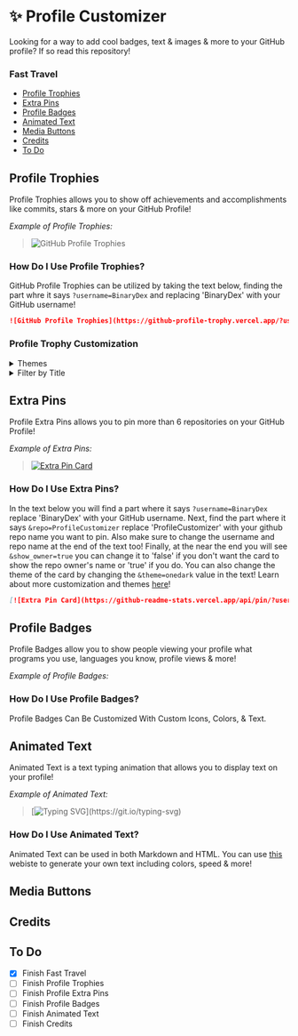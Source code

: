 # ✨ Profile Customizer
Looking for a way to add cool badges, text &amp; images & more to your GitHub profile? If so read this repository!

### Fast Travel
- [Profile Trophies](#profile-trophies)
- [Extra Pins](#extra-pins)
- [Profile Badges](#profile-badges)
- [Animated Text](#animated-text)
- [Media Buttons](#media-buttons)
- [Credits](#credits)
- [To Do](#to-do)

## Profile Trophies
Profile Trophies allows you to show off achievements and accomplishments like commits, stars & more on your GitHub Profile!

*Example of Profile Trophies:*
> ![GitHub Profile Trophies](https://github-profile-trophy.vercel.app/?username=BinaryDex&theme=onedark)

### How Do I Use Profile Trophies?
GitHub Profile Trophies can be utilized by taking the text below, finding the part whre it says `?username=BinaryDex` and replacing 'BinaryDex' with your GitHub username!

```md
![GitHub Profile Trophies](https://github-profile-trophy.vercel.app/?username=BinaryDex&theme=onedark)
```

### Profile Trophy Customization
<details>
<summary>Themes</summary>
<br>
Profile Trophies have several different themes you can change by going inside the text example above then finding the text <code>&theme=onedark</code> change 'onedark' to your desired theme. You can find all the themes below. (To change to light mode simply delete the park where it says <code>`&theme=onedark`</code>.
<details>
<summary>List of Themes</summary>
<br>
flat, onedark, gruvbox, dracula, monokai, chalk, nord, alduin, darkhub, juicyfresh, buddhism, oldie, radical, onestar, discord, algolia, gitdimmed, tokyonight, matrix, apprentice, dark_dimmed, dark_lover
</details>
</details>

<details>  
<summary>Filter by Title</summary>
<br>
Filtering by a title allows you to only display certain trophies. You can use it by going inside the text example and 

```md
test
```
</details>

## Extra Pins
Profile Extra Pins allows you to pin more than 6 repositories on your GitHub Profile!

*Example of Extra Pins:*
> [![Extra Pin Card](https://github-readme-stats.vercel.app/api/pin/?username=BinaryDex&repo=ProfileCustomizer&show_owner=true&theme=onedark)](https://github.com/BinaryDex/ProfileCustomizer)

### How Do I Use Extra Pins?
In the text below you will find a part where it says `?username=BinaryDex` replace 'BinaryDex' with your GitHub username. Next, find the part where it says `&repo=ProfileCustomizer` replace 'ProfileCustomizer' with your github repo name you want to pin. Also make sure to change the username and repo name at the end of the text too! Finally, at the near the end you will see `&show_owner=true` you can change it to 'false' if you don't want the card to show the repo owner's name or 'true' if you do. You can also change the theme of the card by changing the `&theme=onedark` value in the text! Learn about more customization and themes [here](https://github.com/anuraghazra/github-readme-stats#customization)!

```md
[![Extra Pin Card](https://github-readme-stats.vercel.app/api/pin/?username=BinaryDex&repo=ProfileCustomizer&show_owner=true&theme=onedark)](https://github.com/BinaryDex/ProfileCustomizer)
```

## Profile Badges
Profile Badges allow you to show people viewing your profile what programs you use, languages you know, profile views & more!

*Example of Profile Badges:*

### How Do I Use Profile Badges?
Profile Badges Can Be Customized With Custom Icons, Colors, & Text.

## Animated Text
Animated Text is a text typing animation that allows you to display text on your profile!

*Example of Animated Text:*
> [![Typing SVG](https://readme-typing-svg.herokuapp.com?color=F72272&lines=This+is+a+Line!;Hello+World!)](https://git.io/typing-svg)

### How Do I Use Animated Text?
Animated Text can be used in both Markdown and HTML. You can use [this](https://readme-typing-svg.herokuapp.com) webiste to generate your own text including colors, speed & more!

## Media Buttons

## Credits

## To Do
- [x] Finish Fast Travel
- [ ] Finish Profile Trophies
- [ ] Finish Profile Extra Pins
- [ ] Finish Profile Badges
- [ ] Finish Animated Text
- [ ] Finish Credits
